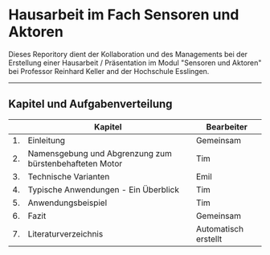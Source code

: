 # Hausarbeit im Fach Sensoren und Aktoren

Dieses Reporitory dient der Kollaboration und des Managements bei der Erstellung einer Hausarbeit / Präsentation im Modul "Sensoren und Aktoren" bei Professor Reinhard Keller and der Hochschule Esslingen.

-------------------------------------------------------------------------------

## Kapitel und Aufgabenverteilung

|  | Kapitel                                                 | Bearbeiter           |
|--|---------------------------------------------------------|----------------------|
|1.| Einleitung                                              | Gemeinsam            |
|2.| Namensgebung und Abgrenzung zum bürstenbehafteten Motor | Tim                  |
|3.| Technische Varianten                                    | Emil                 |
|4.| Typische Anwendungen - Ein Überblick                    | Tim                  |
|5.| Anwendungsbeispiel                                      | Tim                  |
|6.| Fazit                                                   | Gemeinsam            |
|7.| Literaturverzeichnis                                    | Automatisch erstellt |
